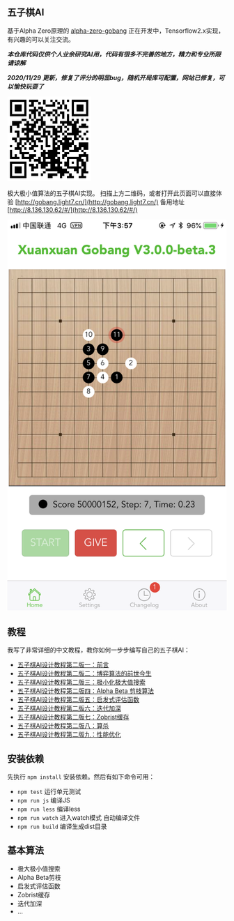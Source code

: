 ## 五子棋AI

基于Alpha Zero原理的 [alpha-zero-gobang](https://github.com/lihongxun945/alpha-zero-gobang) 正在开发中，Tensorflow2.x实现，有兴趣的可以关注交流。

***本仓库代码仅供个人业余研究AI用，代码有很多不完善的地方，精力和专业所限请谅解***

***2020/11/29 更新，修复了评分的明显bug，随机开局库可配置，网站已修复，可以愉快玩耍了***

![二维码](./images/gobang.png)

极大极小值算法的五子棋AI实现。 扫描上方二维码，或者打开此页面可以直接体验 [http://gobang.light7.cn/](http://gobang.light7.cn/)
备用地址 [http://8.136.130.62/#/](http://8.136.130.62/#/)

![截图](./images/ss.png)


## 教程
我写了非常详细的中文教程，教你如何一步步编写自己的五子棋AI：

- [五子棋AI设计教程第二版一：前言](https://github.com/lihongxun945/myblog/issues/11)
- [五子棋AI设计教程第二版二：博弈算法的前世今生](https://github.com/lihongxun945/myblog/issues/12)
- [五子棋AI设计教程第二版三：极小化极大值搜索](https://github.com/lihongxun945/myblog/issues/13)
- [五子棋AI设计教程第二版四：Alpha Beta 剪枝算法](https://github.com/lihongxun945/myblog/issues/14)
- [五子棋AI设计教程第二版五：启发式评估函数](https://github.com/lihongxun945/myblog/issues/15)
- [五子棋AI设计教程第二版六：迭代加深](https://github.com/lihongxun945/myblog/issues/16)
- [五子棋AI设计教程第二版七：Zobrist缓存](https://github.com/lihongxun945/myblog/issues/17)
- [五子棋AI设计教程第二版八：算杀](https://github.com/lihongxun945/myblog/issues/18)
- [五子棋AI设计教程第二版九：性能优化](https://github.com/lihongxun945/myblog/issues/19)


## 安装依赖

先执行 `npm install` 安装依赖。然后有如下命令可用：

- `npm test`  运行单元测试
- `npm run js` 编译JS
- `npm run less` 编译less
- `npm run watch` 进入watch模式 自动编译文件
- `npm run build` 编译生成dist目录

## 基本算法

- 极大极小值搜索
- Alpha Beta剪枝
- 启发式评估函数
- Zobrist缓存
- 迭代加深
- ...
